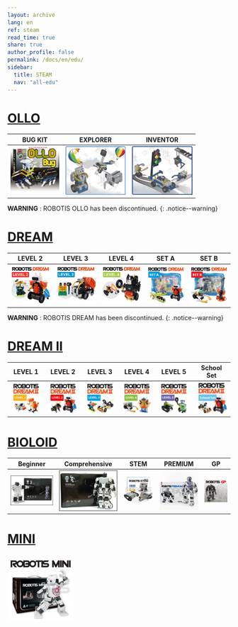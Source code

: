 ```yaml
---
layout: archive
lang: en
ref: steam
read_time: true
share: true
author_profile: false
permalink: /docs/en/edu/
sidebar:
  title: STEAM
  nav: "all-edu"
---
```


# [OLLO](#ollo)

|BUG KIT|EXPLORER|INVENTOR|
|:---:|:---:|:---:|
|[![](/assets/images/edu/ollo/bug_kit.jpg)](/docs/en/edu/ollo/bugkit/) | [![](/assets/images/edu/ollo/edu_2nd.png)](/docs/en/edu/ollo/explorer/) | [![](/assets/images/edu/ollo/edu_3rd.png)](/docs/en/edu/ollo/inventor/)|

**WARNING** : ROBOTIS OLLO has been discontinued.
{: .notice--warning}

# [DREAM](#dream)

|LEVEL 2|LEVEL 3|LEVEL 4|SET A|SET B|
|:---:|:---:|:---:|:---:|:---:|
|[![](/assets/images/edu/dream/dream_en02_110.jpg)](/docs/en/edu/dream/dream1-2/) | [![](/assets/images/edu/dream/dream3_en.jpg)](/docs/en/edu/dream/dream1-3/) | [![](/assets/images/edu/dream/dream4_en.jpg)](/docs/en/edu/dream/dream1-4/)| [![](/assets/images/edu/dream/e-manual_dream_seta_tn.jpg)](/docs/en/edu/dream/dream-a/)| [![](/assets/images/edu/dream/e-manual_dream_setb_tn.jpg)](/docs/en/edu/dream/dream-b/)|

**WARNING** : ROBOTIS DREAM has been discontinued.
{: .notice--warning}

# [DREAM II](#dream-ii)

|LEVEL 1|LEVEL 2|LEVEL 3|LEVEL 4|LEVEL 5|School Set|
|:---:|:---:|:---:|:---:|:---:|:---:|
|[![](/assets/images/edu/dream/dream2/dream2_lv1_en.jpg)](/docs/en/edu/dream/dream2-1/) | [![](/assets/images/edu/dream/dream2/dream2_lv2_en.jpg)](/docs/en/edu/dream/dream2-2/) | [![](/assets/images/edu/dream/dream2/dream2_lv3_en.jpg)](/docs/en/edu/dream/dream2-3/)| [![](/assets/images/edu/dream/dream2/dream2_lv4_en.jpg)](/docs/en/edu/dream/dream2-4/)| [![](/assets/images/edu/dream/dream2/dream2_lv5_en.jpg)](/docs/en/edu/dream/dream2-5/)| [![](/assets/images/edu/dream/dream2/dream2_schoolset_en.jpg)](/docs/en/edu/dream/dream2-schoolset/)|

# [BIOLOID](#bioloid)

|Beginner|Comprehensive|STEM|PREMIUM|GP|
|:---:|:---:|:---:|:---:|:---:|
|[![](/assets/images/edu/bioloid/beginner_kit.jpg)](/docs/en/edu/bioloid/beginner/) | [![](/assets/images/edu/bioloid/comprehensive_kit.jpg)](/docs/en/edu/bioloid/comprehensive/) | [![](/assets/images/edu/bioloid/stem.jpg)](/docs/en/edu/bioloid/stem/)| [![](/assets/images/edu/bioloid/premium.jpg)](/docs/en/edu/bioloid/premium/)| [![](/assets/images/edu/bioloid/gp.jpg)](/docs/en/edu/bioloid/gp/)|

# [MINI](#mini)

[![](/assets/images/edu/mini/mini.jpg)](/docs/en/edu/mini/)
